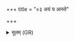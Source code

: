 +++
title = "०३ अयं य आस्ते"

+++
<details><summary>मूलम् (GR)</summary>

अयं य आस्ते जठरेष्व् अन्तः  
कास्फीवशं निरजं मर्त्यस्य । +++(Bhatt. nirujaṃ)+++  
हनिष्यामि वां निर् अतः परेतं  
स्तायद् एयथुः प्रति वाम् अभुत्सि ॥
</details>
